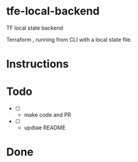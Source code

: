 # tfe-local-backend
TF local state backend

Terraform , running from CLI with a local state file. 

# Instructions

# Todo
- [ ] - make code and PR
- [ ] - updtae README

# Done


